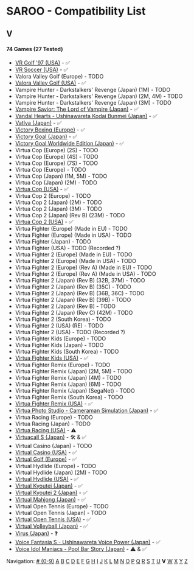 # SAROO - Compatibility List

## V

#### 74 Games (27 Tested)

- [VR Golf '97 (USA)](../../../Regions/Retails/USA/T-12518H/01/README.md) - :white_check_mark:
- [VR Soccer (USA)](../../../Regions/Retails/USA/T-12517H/01/README.md) - :white_check_mark:
- Valora Valley Golf (Europe) - TODO
- [Valora Valley Golf (USA)](../../../Regions/Retails/USA/T-2303H/01/README.md) - :white_check_mark:
- Vampire Hunter - Darkstalkers' Revenge (Japan) (1M) - TODO
- Vampire Hunter - Darkstalkers' Revenge (Japan) (2M, 4M) - TODO
- Vampire Hunter - Darkstalkers' Revenge (Japan) (3M) - TODO
- [Vampire Savior: The Lord of Vampire (Japan)](../../../Regions/Retails/Japan/T-1229G/01/README.md) - :white_check_mark:
- [Vandal Hearts - Ushinawareta Kodai Bunmei (Japan)](../../../Regions/Retails/Japan/T-9526G/01/README.md) - :white_check_mark:
- [Vatlva (Japan)](../../../Regions/Retails/Japan/T-31501G/01/README.md) - :white_check_mark:
- [Victory Boxing (Europe)](../../../Regions/Retails/Europe/T-6005H-50/01/README.md) - :white_check_mark:
- [Victory Goal (Japan)](../../../Regions/Retails/Japan/GS-9002/01/README.md) - :white_check_mark:
- [Victory Goal Worldwide Edition (Japan)](../../../Regions/Retails/Japan/GS-9112/01/README.md) - :white_check_mark:
- Virtua Cop (Europe) (2S) - TODO
- Virtua Cop (Europe) (4S) - TODO
- Virtua Cop (Europe) (7S) - TODO
- Virtua Cop (Europe) - TODO
- Virtua Cop (Japan) (1M, 5M) - TODO
- Virtua Cop (Japan) (2M) - TODO
- [Virtua Cop (USA)](../../../Regions/Retails/USA/MK-81015/01/README.md) - :white_check_mark:
- Virtua Cop 2 (Europe) - TODO
- Virtua Cop 2 (Japan) (2M) - TODO
- Virtua Cop 2 (Japan) (3M) - TODO
- Virtua Cop 2 (Japan) (Rev B) (23M) - TODO
- [Virtua Cop 2 (USA)](../../../Regions/Retails/USA/MK-81043/01/README.md) - :white_check_mark:
- Virtua Fighter (Europe) (Made in EU) - TODO
- Virtua Fighter (Europe) (Made in USA) - TODO
- Virtua Fighter (Japan) - TODO
- Virtua Fighter (USA) - TODO (Recorded ?)
- Virtua Fighter 2 (Europe) (Made in EU) - TODO
- Virtua Fighter 2 (Europe) (Made in USA) - TODO
- Virtua Fighter 2 (Europe) (Rev A) (Made in EU) - TODO
- Virtua Fighter 2 (Europe) (Rev A) (Made in USA) - TODO
- Virtua Fighter 2 (Japan) (Rev B) (32B, 37M) - TODO
- Virtua Fighter 2 (Japan) (Rev B) (35C) - TODO
- Virtua Fighter 2 (Japan) (Rev B) (36B, 36C) - TODO
- Virtua Fighter 2 (Japan) (Rev B) (39B) - TODO
- Virtua Fighter 2 (Japan) (Rev B) - TODO
- Virtua Fighter 2 (Japan) (Rev C) (42M) - TODO
- Virtua Fighter 2 (South Korea) - TODO
- Virtua Fighter 2 (USA) (RE) - TODO
- Virtua Fighter 2 (USA) - TODO (Recorded ?)
- Virtua Fighter Kids (Europe) - TODO
- Virtua Fighter Kids (Japan) - TODO
- Virtua Fighter Kids (South Korea) - TODO
- [Virtua Fighter Kids (USA)](../../../Regions/Retails/USA/MK-81049/01/README.md) - :white_check_mark:
- Virtua Fighter Remix (Europe) - TODO
- Virtua Fighter Remix (Japan) (2M, 5M) - TODO
- Virtua Fighter Remix (Japan) (4M) - TODO
- Virtua Fighter Remix (Japan) (6M) - TODO
- Virtua Fighter Remix (Japan) (SegaNet) - TODO
- Virtua Fighter Remix (South Korea) - TODO
- [Virtua Fighter Remix (USA)](../../../Regions/Retails/USA/MK-81023/01/README.md) - :white_check_mark:
- [Virtua Photo Studio - Cameraman Simulation (Japan)](../../../Regions/Retails/Japan/T-8103G/01/README.md) - :white_check_mark:
- Virtua Racing (Europe) - TODO
- Virtua Racing (Japan) - TODO
- [Virtua Racing (USA)](../../../Regions/Retails/USA/T-4801H/01/README.md) - :warning:
- [Virtuacall S (Japan)](../../../Regions/Retails/Japan/T-19718G/01/README.md) - :hammer_and_wrench: & :white_check_mark:
- Virtual Casino (Japan) - TODO
- [Virtual Casino (USA)](../../../Regions/Retails/USA/T-31102H/01/README.md) - :white_check_mark:
- [Virtual Golf (Europe)](../../../Regions/Retails/Europe/T-11506H50/01/README.md) - :white_check_mark:
- Virtual Hydlide (Europe) - TODO
- Virtual Hydlide (Japan) (2M) - TODO
- [Virtual Hydlide (USA)](../../../Regions/Retails/USA/T-14401H/01/README.md) - :white_check_mark:
- [Virtual Kyoutei (Japan)](../../../Regions/Retails/Japan/T-7101G/01/README.md) - :white_check_mark:
- [Virtual Kyoutei 2 (Japan)](../../../Regions/Retails/Japan/T-7104G/01/README.md) - :white_check_mark:
- [Virtual Mahjong (Japan)](../../../Regions/Retails/Japan/T-2206G/01/README.md) - :white_check_mark:
- Virtual Open Tennis (Europe) - TODO
- Virtual Open Tennis (Japan) - TODO
- [Virtual Open Tennis (USA)](../../../Regions/Retails/USA/T-8129H/01/README.md) - :white_check_mark:
- [Virtual Volleyball (Japan)](../../../Regions/Retails/Japan/T-15005G/01/README.md) - :white_check_mark:
- [Virus (Japan)](../../../Regions/Retails/Japan/T-14304G/01/README.md) - :question:
- [Voice Fantasia S - Ushinawareta Voice Power (Japan)](../../../Regions/Retails/Japan/T-16706G/01/README.md) - :white_check_mark:
- [Voice Idol Maniacs - Pool Bar Story (Japan)](../../../Regions/Retails/Japan/T-1312G/01/README.md) - :warning: & :white_check_mark:

Navigation:
[# (0-9)](./09.md) [A](./A.md) [B](./B.md) [C](./C.md) [D](./D.md) [E](./E.md) [F](./F.md) [G](./G.md) [H](./H.md) [I](./I.md) [J](./J.md) [K](./K.md) [L](./L.md) [M](./M.md) [N](./N.md) [O](./O.md) [P](./P.md) [Q](./Q.md) [R](./R.md) [S](./S.md) [T](./T.md) [U](./U.md) **V** [W](./W.md) [X](./X.md) [Y](./Y.md) [Z](./Z.md)
